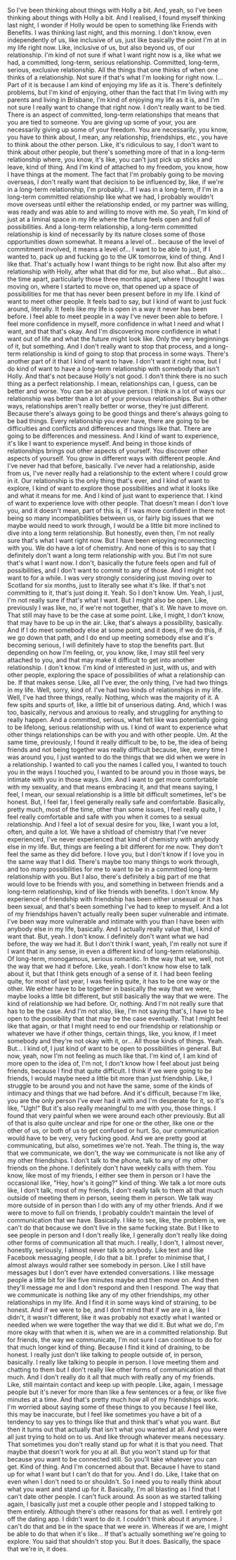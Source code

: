 ﻿So I've been thinking about things with Holly a bit.
And, yeah, so I've been thinking about things with Holly a bit.
And I realised, I found myself thinking last night, I wonder if Holly would be open to something like Friends with Benefits.
I was thinking last night, and this morning.
I don't know, even independently of us, like inclusive of us, just like basically the point I'm at in my life right now.
Like, inclusive of us, but also beyond us, of our relationship. I'm kind of not sure if what I want right now is a, like what we had, a committed, long-term, serious relationship.
Committed, long-term, serious, exclusive relationship. All the things that one thinks of when one thinks of a relationship.
Not sure if that's what I'm looking for right now.
I...
Part of it is because I am kind of enjoying my life as it is.
There's definitely problems, but I'm kind of enjoying, other than the fact that I'm living with my parents and living in Brisbane, I'm kind of enjoying my life as it is, and I'm not sure I really want to change that right now.
I don't really want to be tied.
There is an aspect of committed, long-term relationships that means that you are tied to someone. You are giving up some of your, you are necessarily giving up some of your freedom.
You are necessarily, you know, you have to think about, I mean, any relationship, friendships, etc., you have to think about the other person.
Like, it's ridiculous to say, I don't want to think about other people, but there's something more of that in a long-term relationship where, you know, it's like, you can't just pick up sticks and leave, kind of thing.
And I'm kind of attached to my freedom, you know, how I have things at the moment.
The fact that I'm probably going to be moving overseas, I don't really want that decision to be influenced by, like, if we're in a long-term relationship, I'm probably...
If I was in a long-term, if I'm in a long-term committed relationship like what we had, I probably wouldn't move overseas until either the relationship ended, or my partner was willing, was ready and was able to and willing to move with me.
So yeah, I'm kind of just at a liminal space in my life where the future feels open and full of possibilities.
And a long-term relationship, a long-term committed relationship is kind of necessarily by its nature closes some of those opportunities down somewhat.
It means a level of... because of the level of commitment involved, it means a level of... I want to be able to just, if I wanted to, pack up and fucking go to the UK tomorrow, kind of thing.
And I like that. That's actually how I want things to be right now. But also after my relationship with Holly, after what that did for me, but also what...
But also... the time apart, particularly those three months apart, where I thought I was moving on, where I started to move on, that opened up a space of possibilities for me that has never been present before in my life.
I kind of want to meet other people. It feels bad to say, but I kind of want to just fuck around, literally.
It feels like my life is open in a way it never has been before. I feel able to meet people in a way I've never been able to before. I feel more confidence in myself, more confidence in what I need and what I want, and that that's okay.
And I'm discovering more confidence in what I want out of life and what the future might look like. Only the very beginnings of it, but something.
And I don't really want to stop that process, and a long-term relationship is kind of going to stop that process in some ways.
There's another part of it that I kind of want to have. I don't want it right now, but I do kind of want to have a long-term relationship with somebody that isn't Holly.
And that's not because Holly's not good. I don't think there is no such thing as a perfect relationship.
I mean, relationships can, I guess, can be better and worse. You can be an abusive person. I think in a lot of ways our relationship was better than a lot of your previous relationships.
But in other ways, relationships aren't really better or worse, they're just different.
Because there's always going to be good things and there's always going to be bad things. Every relationship you ever have, there are going to be difficulties and conflicts and differences and things like that.
There are going to be differences and messiness. And I kind of want to experience, it's like I want to experience myself.
And being in those kinds of relationships brings out other aspects of yourself. You discover other aspects of yourself. You grow in different ways with different people.
And I've never had that before, basically. I've never had a relationship, aside from us, I've never really had a relationship to the extent where I could grow in it.
Our relationship is the only thing that's ever, and I kind of want to explore, I kind of want to explore those possibilities and what it looks like and what it means for me.
And I kind of just want to experience that. I kind of want to experience love with other people.
That doesn't mean I don't love you, and it doesn't mean, part of this is, if I was more confident in there not being so many incompatibilities between us, or fairly big issues that we maybe would need to work through,
I would be a little bit more inclined to dive into a long term relationship. But honestly, even then, I'm not really sure that's what I want right now.
But I have been enjoying reconnecting with you. We do have a lot of chemistry.
And none of this is to say that I definitely don't want a long term relationship with you. But I'm not sure that's what I want now.
I don't, basically the future feels open and full of possibilities, and I don't want to commit to any of those. And I might not want to for a while.
I was very strongly considering just moving over to Scotland for six months, just to literally see what it's like. If that's not committing to it, that's just doing it.
Yeah. So I don't know.
Um. Yeah, I just, I'm not really sure if that's what I want. But I might also be open. Like, previously I was like, no, if we're not together, that's it. We have to move on.
That still may have to be the case at some point. Like, I might, I don't know, that may have to be up in the air. Like, that's always a possibility, basically.
And if I do meet somebody else at some point, and it does, if we do this, if we go down that path, and I do end up meeting somebody else and it's becoming serious, I will definitely have to stop the benefits part.
But depending on how I'm feeling, or, you know, like, I may still feel very attached to you, and that may make it difficult to get into another relationship.
I don't know.
I'm kind of interested in just, with us, and with other people, exploring the space of possibilities of what a relationship can be.
If that makes sense. Like, all I've ever, the only thing, I've had two things in my life. Well, sorry, kind of. I've had two kinds of relationships in my life.
Well, I've had three things, really. Nothing, which was the majority of it. A few spits and spurts of, like, a little bit of unserious dating.
And, which I was too, basically, nervous and anxious to really, and struggling for anything to really happen. And a committed, serious, what felt like was potentially going to be lifelong, serious relationship with us.
I kind of want to experience what other things relationships can be with you and with other people.
Um.
At the same time, previously, I found it really difficult to be, to be, the idea of being friends and not being together was really difficult because, like, every time I was around you, I just wanted to do the things that we did when we were in a relationship.
I wanted to call you the names I called you, I wanted to touch you in the ways I touched you, I wanted to be around you in those ways, be intimate with you in those ways.
Um. And I want to get more comfortable with my sexuality, and that means embracing it, and that means saying, I feel, I mean, our sexual relationship is a little bit difficult sometimes, let's be honest.
But, I feel far, I feel generally really safe and comfortable. Basically, pretty much, most of the time, other than some issues, I feel really quite, I feel really comfortable and safe with you when it comes to a sexual relationship.
And I feel a lot of sexual desire for you, like, I want you a lot, often, and quite a lot. We have a shitload of chemistry that I've never experienced, I've never experienced that kind of chemistry with anybody else in my life.
But, things are feeling a bit different for me now. They don't feel the same as they did before. I love you, but I don't know if I love you in the same way that I did.
There's maybe too many things to work through, and too many possibilities for me to want to be in a committed long-term relationship with you.
But I also, there's definitely a big part of me that would love to be friends with you, and something in between friends and a long-term relationship, kind of like friends with benefits.
I don't know. My experience of friendship with friendship has been either unsexual or it has been sexual, and that's been something I've had to keep to myself.
And a lot of my friendships haven't actually really been super vulnerable and intimate. I've been way more vulnerable and intimate with you than I have been with anybody else in my life, basically.
And I actually really value that, I kind of want that. But, yeah. I don't know.
I definitely don't want what we had before, the way we had it. But I don't think I want, yeah, I'm really not sure if I want that in any sense, in even a different kind of long-term relationship.
Of long-term, monogamous, serious romantic. In the way that we, well, not the way that we had it before. Like, yeah. I don't know how else to talk about it, but that I think gets enough of a sense of it.
I had been feeling quite, for most of last year, I was feeling quite, it has to be one way or the other. We either have to be together in basically the way that we were, maybe looks a little bit different, but still basically the way that we were.
The kind of relationship we had before. Or, nothing. And I'm not really sure that has to be the case. And I'm not also, like, I'm not saying that's, I have to be open to the possibility that that may be the case eventually.
That I might feel like that again, or that I might need to end our friendship or relationship or whatever we have if other things, certain things, like, you know, if I meet somebody and they're not okay with it, or...
All those kinds of things.
Yeah. But...
I kind of, I just kind of want to be open to possibilities in general. But now, yeah, now I'm not feeling as much like that. I'm kind of, I am kind of more open to the idea of, I'm not, I don't know how I feel about just being friends, because I find that quite difficult.
I think if we were going to be friends, I would maybe need a little bit more than just friendship. Like, I struggle to be around you and not have the same, some of the kinds of intimacy and things that we had before.
And it's difficult, because I'm like, you are the only person I've ever had it with and I'm desperate for it, so it's like, "Ugh!" But it's also really meaningful to me with you, those things. I found that very painful when we were around each other previously.
But all of that is also quite unclear and ripe for one or the other, like one or the other of us, or both of us to get confused or hurt.
So, our communication would have to be very, very fucking good. And we are pretty good at communicating, but also, sometimes we're not.
Yeah. The thing is, the way that we communicate, we don't, the way we communicate is not like any of my other friendships. I don't talk to the phone, talk to any of my other friends on the phone.
I definitely don't have weekly calls with them. You know, like most of my friends, I either see them in person or I have the occasional like, "Hey, how's it going?" kind of thing.
We talk a lot more outs like, I don't talk, most of my friends, I don't really talk to them all that much outside of meeting them in person, seeing them in person.
We talk way more outside of in person than I do with any of my other friends. And if we were to move to full on friends, I probably couldn't maintain the level of communication that we have.
Basically.
I like to see, like, the problem is, we can't do that because we don't live in the same fucking state. But I like to see people in person and I don't really like, I generally don't really like doing other forms of communication all that much. I really, I don't, I almost never, honestly, seriously, I almost never talk to anybody.
Like text and like Facebook messaging people, I do that a bit. I prefer to minimise that, I almost always would rather see somebody in person. Like I still have messages but I don't ever have extended conversations.
I like message people a little bit for like five minutes maybe and then move on. And then they'll message me and I don't respond and then I respond. The way that we communicate is nothing like any of my other friendships, my other relationships in my life.
And I find it in some ways kind of straining, to be honest.
And if we were to be, and I don't mind that if we are in a, like I didn't, it wasn't different, like it was probably not exactly what I wanted or needed when we were together the way that we did it. But what we do, I'm more okay with that when it is, when we are in a committed relationship.
But for friends, the way we communicate, I'm not sure I can continue to do for that much longer kind of thing.
Because I find it kind of draining, to be honest. I really just don't like talking to people outside of, in person, basically.
I really like talking to people in person. I love meeting them and chatting to them but I don't really like other forms of communication all that much. And I don't really do it all that much with really any of my friends.
Like, still maintain contact and keep up with people. Like, again, I message people but it's never for more than like a few sentences or a few, or like five minutes at a time. And that's pretty much how all of my friendships work.
I'm worried about saying some of these things to you because I feel like, this may be inaccurate, but I feel like sometimes you have a bit of a tendency to say yes to things like that and think that's what you want.
But then it turns out that actually that isn't what you wanted at all. And you were all just trying to hold on to us. And like through whatever means necessary.
That sometimes you don't really stand up for what it is that you need.
That maybe that doesn't work for you at all. But you won't stand up for that because you want to be connected still. So you'll take whatever you can get.
Kind of thing. And I'm concerned about that. Because I have to stand up for what I want but I can't do that for you.
And I do. Like, I take that on even when I don't need to or shouldn't. So I need you to really think about what you want and stand up for it.
Basically, I'm all blasting as I find that I can't date other people. I can't fuck around. As soon as we started talking again, I basically just met a couple other people and I stopped talking to them entirely.
Although there's other reasons for that as well. I entirely got off the dating app. I didn't want to do it. I couldn't think about it anymore.
I can't do that and be in the space that we were in. Whereas if we are, I might be able to do that when it's like...
If that's actually something we're going to explore. You said that shouldn't stop you. But it does. Basically, the space that we're in, it does.
